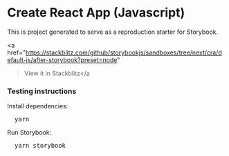 <h1>Create React App (Javascript)</h1>

<p>
  This is project generated to serve as a reproduction starter for Storybook.
</p>

<a
  href="https://stackblitz.com/github/storybookjs/sandboxes/tree/next/cra/default-js/after-storybook?preset=node"
  >View it in Stackblitz</a
>

<h3>Testing instructions</h3>

<p>Install dependencies:</p>
<pre>
  yarn
</pre>

<p>Run Storybook:</p>
<pre>
  yarn storybook
</pre>
